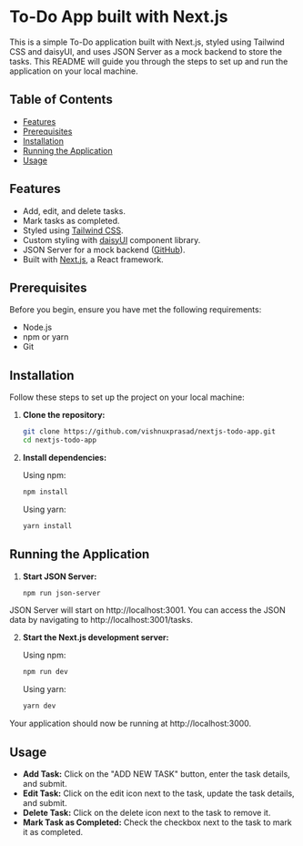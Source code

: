 # To-Do App built with Next.js

This is a simple To-Do application built with Next.js, styled using Tailwind CSS and daisyUI, and uses JSON Server as a mock backend to store the tasks. This README will guide you through the steps to set up and run the application on your local machine.

## Table of Contents

- [Features](#features)
- [Prerequisites](#prerequisites)
- [Installation](#installation)
- [Running the Application](#running-the-application)
- [Usage](#usage)

## Features

- Add, edit, and delete tasks.
- Mark tasks as completed.
- Styled using [Tailwind CSS](https://tailwindcss.com/).
- Custom styling with [daisyUI](https://daisyui.com/) component library.
- JSON Server for a mock backend ([GitHub](https://github.com/typicode/json-server/tree/v0)).
- Built with [Next.js](https://nextjs.org/), a React framework.

## Prerequisites

Before you begin, ensure you have met the following requirements:

- Node.js
- npm or yarn
- Git

## Installation

Follow these steps to set up the project on your local machine:

1. **Clone the repository:**

   ```bash
   git clone https://github.com/vishnuxprasad/nextjs-todo-app.git
   cd nextjs-todo-app
   ```

2. **Install dependencies:**

    Using npm:

    ```bash
    npm install
    ```

    Using yarn:

    ```bash
    yarn install
    ```

## Running the Application

1. **Start JSON Server:**

    ```bash
    npm run json-server
    ```

JSON Server will start on http://localhost:3001. You can access the JSON data by navigating to http://localhost:3001/tasks.

2. **Start the Next.js development server:**

   Using npm:

   ```bash
   npm run dev
   ```

   Using yarn:

   ```bash
   yarn dev
   ```
    
Your application should now be running at http://localhost:3000.

## Usage

- **Add Task:** Click on the "ADD NEW TASK" button, enter the task details, and submit.
- **Edit Task:** Click on the edit icon next to the task, update the task details, and submit.
- **Delete Task:** Click on the delete icon next to the task to remove it.
- **Mark Task as Completed:** Check the checkbox next to the task to mark it as completed.





